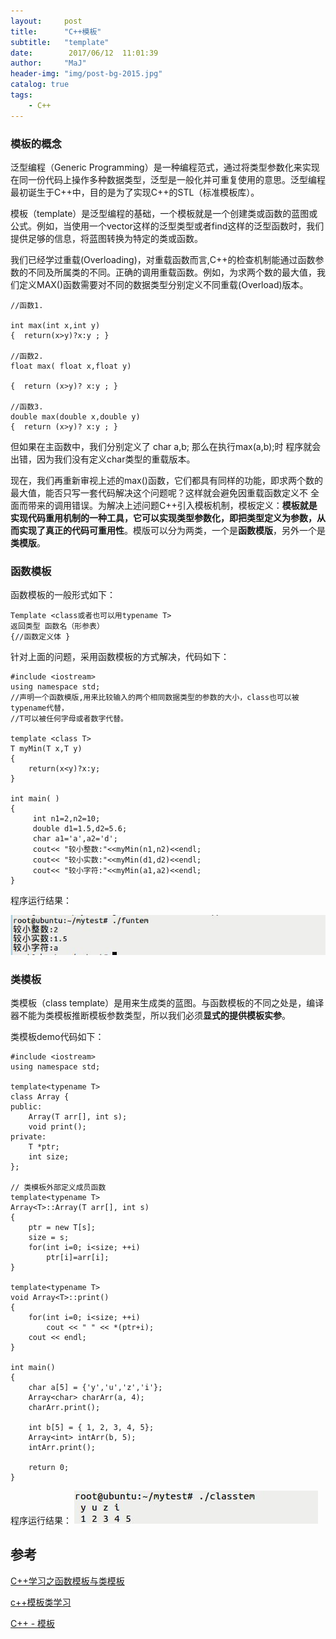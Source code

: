 ```yaml
---
layout:     post
title:      "C++模板"
subtitle:   "template"
date:        2017/06/12  11:01:39 
author:     "MaJ"
header-img: "img/post-bg-2015.jpg"
catalog: true
tags:
    - C++
---
```


### 模板的概念

泛型编程（Generic Programming）是一种编程范式，通过将类型参数化来实现在同一份代码上操作多种数据类型，泛型是一般化并可重复使用的意思。泛型编程最初诞生于C++中，目的是为了实现C++的STL（标准模板库）。

模板（template）是泛型编程的基础，一个模板就是一个创建类或函数的蓝图或公式。例如，当使用一个vector这样的泛型类型或者find这样的泛型函数时，我们提供足够的信息，将蓝图转换为特定的类或函数。

我们已经学过重载(Overloading)，对重载函数而言,C++的检查机制能通过函数参数的不同及所属类的不同。正确的调用重载函数。例如，为求两个数的最大值，我们定义MAX()函数需要对不同的数据类型分别定义不同重载(Overload)版本。

	//函数1.
	
	int max(int x,int y)
	{  return(x>y)?x:y ; }
	
	//函数2.
	float max( float x,float y)
	
	{  return (x>y)? x:y ; }
	
	//函数3.
	double max(double x,double y)
	{  return (x>y)? x:y ; }

但如果在主函数中，我们分别定义了 char a,b; 那么在执行max(a,b);时 程序就会出错，因为我们没有定义char类型的重载版本。

现在，我们再重新审视上述的max()函数，它们都具有同样的功能，即求两个数的最大值，能否只写一套代码解决这个问题呢？这样就会避免因重载函数定义不 全面而带来的调用错误。为解决上述问题C++引入模板机制，模板定义：**模板就是实现代码重用机制的一种工具，它可以实现类型参数化，即把类型定义为参数，从而实现了真正的代码可重用性**。模版可以分为两类，一个是**函数模版**，另外一个是 **类模版**。

### 函数模板

函数模板的一般形式如下：
	
	Template <class或者也可以用typename T>
	返回类型 函数名（形参表）
	{//函数定义体 }

针对上面的问题，采用函数模板的方式解决，代码如下：

	#include <iostream>  
	using namespace std;  
	//声明一个函数模版,用来比较输入的两个相同数据类型的参数的大小，class也可以被typename代替，  
	//T可以被任何字母或者数字代替。  
	
	template <class T>  
	T myMin(T x,T y)  
	{  
	    return(x<y)?x:y;  
	}  
	
	int main( )  
	{  
	     int n1=2,n2=10;  
	     double d1=1.5,d2=5.6;  
	     char a1='a',a2='d';
	     cout<< "较小整数:"<<myMin(n1,n2)<<endl;  
	     cout<< "较小实数:"<<myMin(d1,d2)<<endl;  
         cout<< "较小字符:"<<myMin(a1,a2)<<endl;  
	}  

程序运行结果：

![img](/img/funtem.jpg)

### 类模板

类模板（class template）是用来生成类的蓝图。与函数模板的不同之处是，编译器不能为类模板推断模板参数类型，所以我们必须**显式的提供模板实参**。

类模板demo代码如下：

	#include <iostream>  
	using namespace std;  
	
	template<typename T>
	class Array {
	public:
		Array(T arr[], int s);
		void print();
	private:
		T *ptr;
		int size;
	};
	
	// 类模板外部定义成员函数
	template<typename T>
	Array<T>::Array(T arr[], int s)
	{
		ptr = new T[s];
		size = s;
		for(int i=0; i<size; ++i)
			ptr[i]=arr[i];
	}
	
	template<typename T>
	void Array<T>::print()
	{
		for(int i=0; i<size; ++i)
			cout << " " << *(ptr+i);
		cout << endl;
	}
	
	int main()
	{
		char a[5] = {'y','u','z','i'};
		Array<char> charArr(a, 4);
		charArr.print();
	
		int b[5] = { 1, 2, 3, 4, 5};
		Array<int> intArr(b, 5);
		intArr.print();
	
		return 0;
	}

程序运行结果：
![img](/img/classtem.jpg)

## 参考
[C++学习之函数模板与类模板](http://songlee24.github.io/2014/07/18/cpp-template/)

[c++模板类学习](http://blog.csdn.net/hackbuteer1/article/details/6735704)

[C++ - 模板](http://cuckootan.me/2016/05/23/C/C++/C++%20-%20%E6%A8%A1%E6%9D%BF/)


